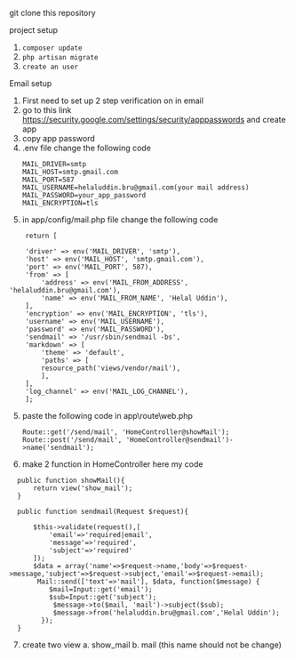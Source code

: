 git clone this repository

project setup

1. ```composer update```
2. ```php artisan migrate```
3. ```create an user ```

Email setup 

1. First need to set up 2 step verification on in email
2. go to this link  https://security.google.com/settings/security/apppasswords     and create app
3. copy app password
4. .env file change the following code
	```
	MAIL_DRIVER=smtp
	MAIL_HOST=smtp.gmail.com
	MAIL_PORT=587
	MAIL_USERNAME=helaluddin.bru@gmail.com(your mail address)
	MAIL_PASSWORD=your_app_password
	MAIL_ENCRYPTION=tls
      ```
5. in app/config/mail.php file change the following code
```
	return [

	'driver' => env('MAIL_DRIVER', 'smtp'),
	'host' => env('MAIL_HOST', 'smtp.gmail.com'),
	'port' => env('MAIL_PORT', 587),
	'from' => [
	    'address' => env('MAIL_FROM_ADDRESS', 'helaluddin.bru@gmail.com'),
	    'name' => env('MAIL_FROM_NAME', 'Helal Uddin'),
	],
	'encryption' => env('MAIL_ENCRYPTION', 'tls'),
	'username' => env('MAIL_USERNAME'),
	'password' => env('MAIL_PASSWORD'),
	'sendmail' => '/usr/sbin/sendmail -bs',
	'markdown' => [
	    'theme' => 'default',
	    'paths' => [
		resource_path('views/vendor/mail'),
	    ],
	],
	'log_channel' => env('MAIL_LOG_CHANNEL'),
	];

```
5. paste the following code  in app\route\web.php  
    ```
	Route::get('/send/mail', 'HomeController@showMail');
	Route::post('/send/mail', 'HomeController@sendmail')->name('sendmail');
    ```

6. make 2 function in HomeController here my code
  ```
    public function showMail(){
        return view('show_mail');
    }

    public function sendmail(Request $request){

        $this->validate(request(),[
            'email'=>'required|email',
            'message'=>'required',
            'subject'=>'required'
        ]);
        $data = array('name'=>$request->name,'body'=>$request->message,'subject'=>$request->subject,'email'=>$request->email);
         Mail::send(['text'=>'mail'], $data, function($message) {
            $mail=Input::get('email');
            $sub=Input::get('subject');
             $message->to($mail, 'mail')->subject($sub);
             $message->from('helaluddin.bru@gmail.com','Helal Uddin');
          });
    }
``` 
7. create two view 
	a. show_mail 
	b. mail (this name should not be change)

